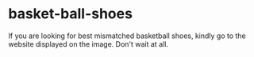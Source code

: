 # basket-ball-shoes
If you are looking for best mismatched basketball shoes, kindly go to the website displayed on the image. Don't wait at all.
